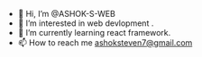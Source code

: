 - 👋 Hi, I’m @ASHOK-S-WEB
- 👀 I’m interested in web devlopment .
- 🌱 I’m currently learning react framework.
- 📫 How to reach me ashoksteven7@gmail.com

<!---
ASHOK-S-WEB/ASHOK-S-WEB is a ✨ special ✨ repository because its `README.md` (this file) appears on your GitHub profile.
You can click the Preview link to take a look at your changes.
--->
